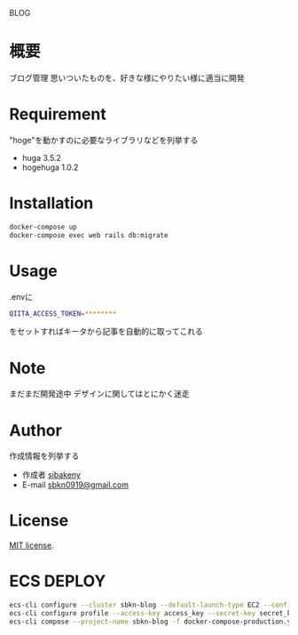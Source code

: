 BLOG

# 概要

  ブログ管理
  思いついたものを、好きな様にやりたい様に適当に開発

# Requirement

"hoge"を動かすのに必要なライブラリなどを列挙する

* huga 3.5.2
* hogehuga 1.0.2

# Installation

```bash
docker-compose up
docker-compose exec web rails db:migrate
```

# Usage

.envに

```bash
QIITA_ACCESS_TOKEN=********
```

をセットすればキータから記事を自動的に取ってこれる

# Note

まだまだ開発途中
デザインに関してはとにかく迷走
 
# Author
 
作成情報を列挙する
 
* 作成者 [sibakeny](https://github.com/Sibakeny)
* E-mail sbkn0919@gmail.com
 
# License

[MIT license](https://en.wikipedia.org/wiki/MIT_License).

# ECS DEPLOY

```bash
ecs-cli configure --cluster sbkn-blog --default-launch-type EC2 --config-name sbkn-blog --region ap-northeast-1
ecs-cli configure profile --access-key access_key --secret-key secret_key --profile-name sbkn-blog-profile
ecs-cli compose --project-name sbkn-blog -f docker-compose-production.yml create --region ap-northeast-1 --cluster-config sbkn-blog --ecs-profile sbkn-blog-profile --cluster sbkn-blog
```